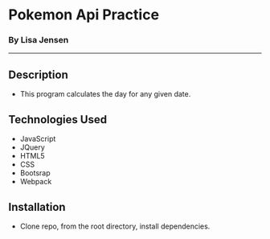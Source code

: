 # Pokemon Api Practice
### By Lisa Jensen

---

## Description
* This program calculates the day for any given date.


## Technologies Used
* JavaScript
* JQuery
* HTML5
* CSS
* Bootsrap
* Webpack

## Installation
* Clone repo, from the root directory, install dependencies.

